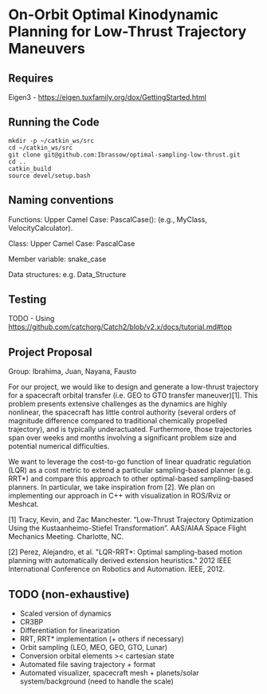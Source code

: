# On-Orbit Optimal Kinodynamic Planning for Low-Thrust Trajectory Maneuvers

## Requires

Eigen3 - https://eigen.tuxfamily.org/dox/GettingStarted.html

## Running the Code

```
mkdir -p ~/catkin_ws/src
cd ~/catkin_ws/src
git clone git@github.com:Ibrassow/optimal-sampling-low-thrust.git
cd ..
catkin_build
source devel/setup.bash
```
## Naming conventions

Functions: Upper Camel Case: PascalCase(): (e.g., MyClass, VelocityCalculator).

Class: Upper Camel Case: PascalCase

Member variable: snake_case 

Data structures: e.g. Data_Structure

## Testing

TODO - Using https://github.com/catchorg/Catch2/blob/v2.x/docs/tutorial.md#top 

## Project Proposal

Group: Ibrahima, Juan, Nayana, Fausto

For our project, we would like to design and generate a low-thrust trajectory for a spacecraft orbital transfer (i.e. GEO to GTO transfer maneuver)[1]. This problem presents extensive challenges as the dynamics are highly nonlinear, the spacecraft has little control authority (several orders of magnitude difference compared to traditional chemically propelled trajectory), and is typically underactuated. Furthermore, those trajectories span over weeks and months involving a significant problem size and potential numerical difficulties.

We want to leverage the cost-to-go function of linear quadratic regulation (LQR) as a cost metric to extend a particular sampling-based planner (e.g. RRT*) and compare this approach to other optimal-based sampling-based planners. In particular, we take inspiration from [2]. We plan on implementing our approach in C++ with visualization in ROS/Rviz or Meshcat.  

[1] Tracy, Kevin, and Zac Manchester. “Low-Thrust Trajectory Optimization Using the Kustaanheimo-Stiefel Transformation”. AAS/AIAA Space Flight Mechanics Meeting. Charlotte, NC.

[2] Perez, Alejandro, et al. "LQR-RRT*: Optimal sampling-based motion planning with automatically derived extension heuristics." 2012 IEEE International Conference on Robotics and Automation. IEEE, 2012.

## TODO (non-exhaustive)
- Scaled version of dynamics
- CR3BP
- Differentiation for linearization 
- RRT, RRT* implementation (+ others if necessary)
- Orbit sampling (LEO, MEO, GEO, GTO, Lunar)
- Conversion orbital elements >< cartesian state 
- Automated file saving trajectory + format
- Automated visualizer, spacecraft mesh + planets/solar system/background (need to handle the scale)


